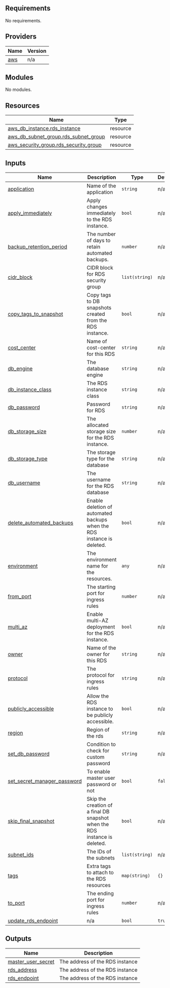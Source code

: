 ## Requirements

No requirements.

## Providers

| Name | Version |
|------|---------|
| <a name="provider_aws"></a> [aws](#provider\_aws) | n/a |

## Modules

No modules.

## Resources

| Name | Type |
|------|------|
| [aws_db_instance.rds_instance](https://registry.terraform.io/providers/hashicorp/aws/latest/docs/resources/db_instance) | resource |
| [aws_db_subnet_group.rds_subnet_group](https://registry.terraform.io/providers/hashicorp/aws/latest/docs/resources/db_subnet_group) | resource |
| [aws_security_group.rds_security_group](https://registry.terraform.io/providers/hashicorp/aws/latest/docs/resources/security_group) | resource |

## Inputs

| Name | Description | Type | Default | Required |
|------|-------------|------|---------|:--------:|
| <a name="input_application"></a> [application](#input\_application) | Name of the application | `string` | n/a | yes |
| <a name="input_apply_immediately"></a> [apply\_immediately](#input\_apply\_immediately) | Apply changes immediately to the RDS instance. | `bool` | n/a | yes |
| <a name="input_backup_retention_period"></a> [backup\_retention\_period](#input\_backup\_retention\_period) | The number of days to retain automated backups. | `number` | n/a | yes |
| <a name="input_cidr_block"></a> [cidr\_block](#input\_cidr\_block) | CIDR block for RDS security group | `list(string)` | n/a | yes |
| <a name="input_copy_tags_to_snapshot"></a> [copy\_tags\_to\_snapshot](#input\_copy\_tags\_to\_snapshot) | Copy tags to DB snapshots created from the RDS instance. | `bool` | n/a | yes |
| <a name="input_cost_center"></a> [cost\_center](#input\_cost\_center) | Name of cost-center for this RDS | `string` | n/a | yes |
| <a name="input_db_engine"></a> [db\_engine](#input\_db\_engine) | The database engine | `string` | n/a | yes |
| <a name="input_db_instance_class"></a> [db\_instance\_class](#input\_db\_instance\_class) | The RDS instance class | `string` | n/a | yes |
| <a name="input_db_password"></a> [db\_password](#input\_db\_password) | Password for RDS | `string` | n/a | yes |
| <a name="input_db_storage_size"></a> [db\_storage\_size](#input\_db\_storage\_size) | The allocated storage size for the RDS instance. | `number` | n/a | yes |
| <a name="input_db_storage_type"></a> [db\_storage\_type](#input\_db\_storage\_type) | The storage type for the database | `string` | n/a | yes |
| <a name="input_db_username"></a> [db\_username](#input\_db\_username) | The username for the RDS database | `string` | n/a | yes |
| <a name="input_delete_automated_backups"></a> [delete\_automated\_backups](#input\_delete\_automated\_backups) | Enable deletion of automated backups when the RDS instance is deleted. | `bool` | n/a | yes |
| <a name="input_environment"></a> [environment](#input\_environment) | The environment name for the resources. | `any` | n/a | yes |
| <a name="input_from_port"></a> [from\_port](#input\_from\_port) | The starting port for ingress rules | `number` | n/a | yes |
| <a name="input_multi_az"></a> [multi\_az](#input\_multi\_az) | Enable multi-AZ deployment for the RDS instance. | `bool` | n/a | yes |
| <a name="input_owner"></a> [owner](#input\_owner) | Name of the owner for this RDS | `string` | n/a | yes |
| <a name="input_protocol"></a> [protocol](#input\_protocol) | The protocol for ingress rules | `string` | n/a | yes |
| <a name="input_publicly_accessible"></a> [publicly\_accessible](#input\_publicly\_accessible) | Allow the RDS instance to be publicly accessible. | `bool` | n/a | yes |
| <a name="input_region"></a> [region](#input\_region) | Region of the rds | `string` | n/a | yes |
| <a name="input_set_db_password"></a> [set\_db\_password](#input\_set\_db\_password) | Condition to check for custom password | `string` | n/a | yes |
| <a name="input_set_secret_manager_password"></a> [set\_secret\_manager\_password](#input\_set\_secret\_manager\_password) | To enable master user password or not | `bool` | `false` | no |
| <a name="input_skip_final_snapshot"></a> [skip\_final\_snapshot](#input\_skip\_final\_snapshot) | Skip the creation of a final DB snapshot when the RDS instance is deleted. | `bool` | n/a | yes |
| <a name="input_subnet_ids"></a> [subnet\_ids](#input\_subnet\_ids) | The IDs of the subnets | `list(string)` | n/a | yes |
| <a name="input_tags"></a> [tags](#input\_tags) | Extra tags to attach to the RDS resources | `map(string)` | `{}` | no |
| <a name="input_to_port"></a> [to\_port](#input\_to\_port) | The ending port for ingress rules | `number` | n/a | yes |
| <a name="input_update_rds_endpoint"></a> [update\_rds\_endpoint](#input\_update\_rds\_endpoint) | n/a | `bool` | `true` | no |

## Outputs

| Name | Description |
|------|-------------|
| <a name="output_master_user_secret"></a> [master\_user\_secret](#output\_master\_user\_secret) | The address of the RDS instance |
| <a name="output_rds_address"></a> [rds\_address](#output\_rds\_address) | The address of the RDS instance |
| <a name="output_rds_endpoint"></a> [rds\_endpoint](#output\_rds\_endpoint) | The address of the RDS instance |
